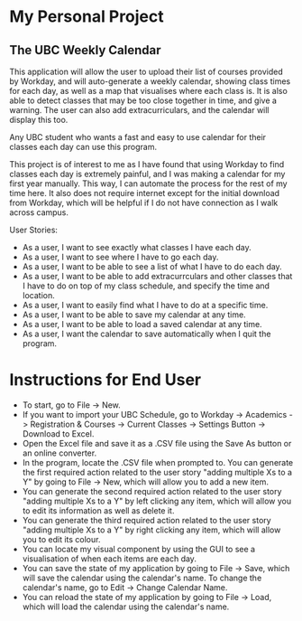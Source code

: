 # My Personal Project

## The UBC Weekly Calendar

This application will allow the user to upload their list of courses provided by Workday, and will auto-generate a weekly calendar, showing class times for each day, as well as a map that visualises where each class is. It is also able to detect classes that may be too close together in time, and give a warning. The user can also add extracurriculars, and the calendar will display this too.  

Any UBC student who wants a fast and easy to use calendar for their classes each day can use this program. 

This project is of interest to me as I have found that using Workday to find classes each day is extremely painful, and I was making a calendar for my first year manually. This way, I can automate the process for the rest of my time here. It also does not require internet except for the initial download from Workday, which will be helpful if I do not have connection as I walk across campus.

User Stories:
- As a user, I want to see exactly what classes I have each day.
- As a user, I want to see where I have to go each day.
- As a user, I want to be able to see a list of what I have to do each day.
- As a user, I want to be able to add extracurrculars and other classes that I have to do on top of my class schedule, and specify the time and location.
- As a user, I want to easily find what I have to do at a specific time.
- As a user, I want to be able to save my calendar at any time.
- As a user, I want to be able to load a saved calendar at any time.
- As a user, I want the calendar to save automatically when I quit the program.

# Instructions for End User

- To start, go to File -> New.
- If you want to import your UBC Schedule, go to Workday -> Academics -> Registration & Courses -> Current Classes -> Settings Button -> Download to Excel.
- Open the Excel file and save it as a .CSV file using the Save As button or an online converter.
- In the program, locate the .CSV file when prompted to.
 You can generate the first required action related to the user story "adding multiple Xs to a Y" by going to File -> New, which will allow you to add a new item.
- You can generate the second required action related to the user story "adding multiple Xs to a Y" by left clicking any item, which will allow you to edit its information as well as delete it.
- You can generate the third required action related to the user story "adding multiple Xs to a Y" by right clicking any item, which will allow you to edit its colour.
- You can locate my visual component by using the GUI to see a visualisation of when each items are each day.
- You can save the state of my application by going to File -> Save, which will save the calendar using the calendar's name. To change the calendar's name, go to Edit -> Change Calendar Name.
- You can reload the state of my application by going to File -> Load, which will load the calendar using the calendar's name.